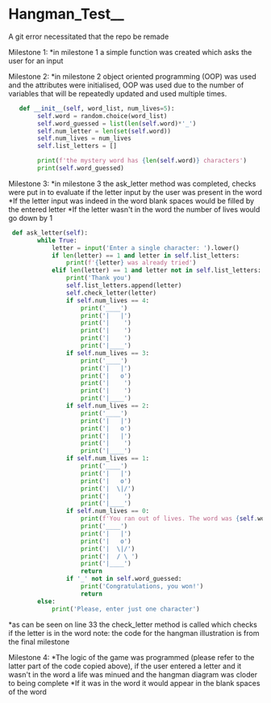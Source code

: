 # Hangman_Test__
A git error necessitated that the repo be remade

Milestone 1:
*in milestone 1 a simple function was created which asks the user for an input

Milestone 2:
*in milestone 2 object oriented programming (OOP) was used and the attributes were initialised, OOP was used due to the number of variables that will be repeatedly updated and used multiple times.
```python
   def __init__(self, word_list, num_lives=5):
        self.word = random.choice(word_list)
        self.word_guessed = list(len(self.word)*'_')
        self.num_letter = len(set(self.word))
        self.num_lives = num_lives
        self.list_letters = []

        print(f'the mystery word has {len(self.word)} characters')
        print(self.word_guessed)
```
Milestone 3:
*in milestone 3 the ask_letter method was completed, checks were put in to evaluate if the letter input by the user was present in the word
*If the letter input was indeed in the word blank spaces would be filled by the entered letter
*If the letter wasn't in the word the number of lives would go down by 1
```python
 def ask_letter(self):
        while True:
            letter = input('Enter a single character: ').lower()
            if len(letter) == 1 and letter in self.list_letters:
                print(f'{letter} was already tried')
            elif len(letter) == 1 and letter not in self.list_letters:
                print('Thank you')
                self.list_letters.append(letter)
                self.check_letter(letter)
                if self.num_lives == 4:
                    print('____')
                    print('|   |')
                    print('|    ')
                    print('|    ')
                    print('|    ')
                    print('|____')
                if self.num_lives == 3:
                    print('____')
                    print('|   |')
                    print('|   o')
                    print('|    ')
                    print('|    ')
                    print('|____')
                if self.num_lives == 2:
                    print('____')
                    print('|   |')
                    print('|   o')
                    print('|   |')
                    print('|    ')
                    print('|____')
                if self.num_lives == 1:
                    print('____')
                    print('|   |')
                    print('|   o')
                    print('|  \|/')
                    print('|    ')
                    print('|____')
                if self.num_lives == 0:
                    print(f'You ran out of lives. The word was {self.word}')
                    print('____')
                    print('|   |')
                    print('|   o')
                    print('|  \|/')
                    print('|  / \ ')
                    print('|____')
                    return
                if '_' not in self.word_guessed:
                    print('Congratulations, you won!')
                    return
        else:
            print('Please, enter just one character')
```
*as can be seen on line 33 the check_letter method is called which checks if the letter is in the word
note: the code for the hangman illustration is from the final milestone

Milestone 4:
*The logic of the game was programmed (please refer to the latter part of the code copied above), if the user entered a letter and it wasn't in the word a life was minued and the hangman diagram was cloder to being complete
*If it was in the word it would appear in the blank spaces of the word

        
